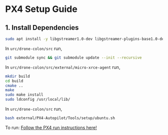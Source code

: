 # PX4 Setup Guide

## 1. Install Dependencies

```bash
sudo apt install -y libgstreamer1.0-dev libgstreamer-plugins-base1.0-dev
```

In `urc/drone-colon/src` run,

```bash
git submodule sync && git submodule update --init --recursive
```
In `urc/drone-colon/src/external/micro-xrce-agent` run,

```bash
mkdir build
cd build
cmake ..
make
sudo make install
sudo ldconfig /usr/local/lib/
```

In `urc/drone-colon/src` run,

```bash
bash external/PX4-Autopilot/Tools/setup/ubuntu.sh
```

To run:
[Follow the PX4 run instructions here!](documents/run_px4_instructions.md)
